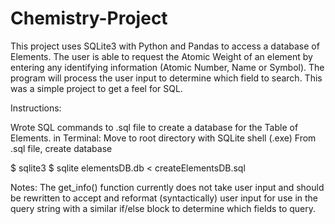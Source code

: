 # Chemistry-Project
This project uses SQLite3 with Python and Pandas to access a database of Elements.
The user is able to request the Atomic Weight of an element by entering any identifying information (Atomic Number, Name or Symbol). The program will process the user input to determine which field to search. This was a simple project to get a feel for SQL.

Instructions:

Wrote SQL commands to .sql file to create a database for the Table of Elements.
in Terminal:
Move to root directory with SQLite shell (.exe)
From .sql file, create database

$ sqlite3
$ sqlite elementsDB.db < createElementsDB.sql


Notes:
The get_info() function currently does not take user input and should be rewritten to accept and reformat (syntactically) user input for use in the query string with a similar if/else block to determine which fields to query.










